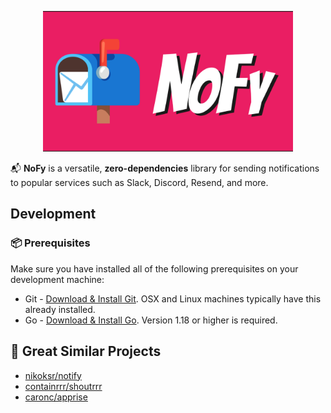 <p align="center"><img src="docs/images/logo.png" alt="nofylogo logo" width="400" ></p>

📬 **NoFy** is a versatile, **zero-dependencies** library for sending notifications to popular services such as Slack, Discord, Resend, and more.



## Development

### 📦 Prerequisites

Make sure you have installed all of the following prerequisites on your development machine:
- Git - [Download & Install Git](https://git-scm.com/downloads). OSX and Linux machines typically have this already installed.
- Go - [Download & Install Go](https://golang.org/doc/install). Version 1.18 or higher is required.

## 🤝 Great Similar Projects
- [nikoksr/notify](https://github.com/nikoksr/notify)
- [containrrr/shoutrrr](https://github.com/containrrr/shoutrrr)
- [caronc/apprise](https://github.com/caronc/apprise)



